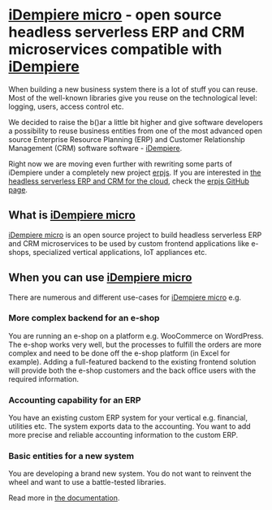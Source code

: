 # [iDempiere micro](https://idempiere-micro.github.io/) - open source headless serverless ERP and CRM microservices compatible with [iDempiere](http://www.idempiere.org/)

When building a new business system there is a lot of stuff you can reuse. Most of the well-known libraries give you reuse on the technological level: logging, users, access control etc.

We decided to raise the b()ar a little bit higher and give software developers a possibility to reuse business entities from one of the most advanced open source Enterprise Resource Planning (ERP) and Customer Relationship Management (CRM) software software - [iDempiere](http://www.idempiere.org/).

Right now we are moving even further with rewriting some parts of iDempiere under a completely new project [erpjs](http://erpjs.eu/). If you are interested in [the headless serverless ERP and CRM for the cloud](http://erpjs.eu/), check the [erpjs GitHub page](https://github.com/iDempiere-micro/erpjs).

## What is [iDempiere micro](https://idempiere-micro.github.io/)
[iDempiere micro](https://idempiere-micro.github.io/) is an open source project to build headless serverless ERP and CRM microservices to be used by custom frontend applications like e-shops, specialized vertical applications, IoT appliances etc.

## When you can use [iDempiere micro](https://idempiere-micro.github.io/)
There are numerous and different use-cases for [iDempiere micro](https://idempiere-micro.github.io/) e.g.

### More complex backend for an e-shop
You are running an e-shop on a platform e.g. WooCommerce on WordPress. The e-shop works very well, but the processes to fulfill the orders are more complex and need to be done off the e-shop platform (in Excel for example). Adding a full-featured backend to the existing frontend solution will provide both the e-shop customers and the back office users with the required information.

### Accounting capability for an ERP
You have an existing custom ERP system for your vertical e.g. financial, utilities etc. The system exports data to the accounting. You want to add more precise and reliable accounting information to the custom ERP.

### Basic entities for a new system
You are developing a brand new system. You do not want to reinvent the wheel and want to use a battle-tested libraries.

Read more in [the documentation](https://github.com/iDempiere-micro/Docs).
